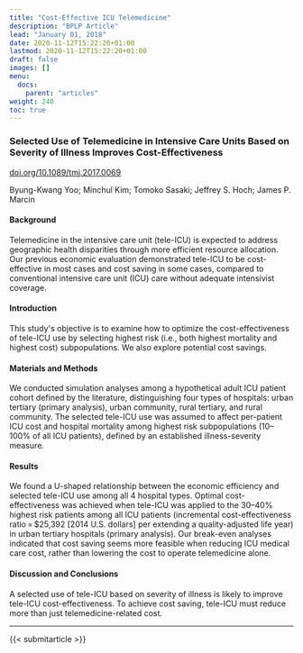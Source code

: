 ```yaml
---
title: "Cost-Effective ICU Telemedicine"
description: "BPLP Article"
lead: "January 01, 2018"
date: 2020-11-12T15:22:20+01:00
lastmod: 2020-11-12T15:22:20+01:00
draft: false
images: []
menu:
  docs:
    parent: "articles"
weight: 240
toc: true
---
```


### Selected Use of Telemedicine in Intensive Care Units Based on Severity of Illness Improves Cost-Effectiveness

[doi.org/10.1089/tmj.2017.0069](https://doi.org/10.1089/tmj.2017.0069)

Byung-Kwang Yoo; 
Minchul Kim; 
Tomoko Sasaki; 
Jeffrey S. Hoch; 
James P. Marcin

#### Background
Telemedicine in the intensive care unit (tele-ICU) is expected to address geographic health disparities through more efficient resource allocation. Our previous economic evaluation demonstrated tele-ICU to be cost-effective in most cases and cost saving in some cases, compared to conventional intensive care unit (ICU) care without adequate intensivist coverage.

#### Introduction
This study's objective is to examine how to optimize the cost-effectiveness of tele-ICU use by selecting highest risk (i.e., both highest mortality and highest cost) subpopulations. We also explore potential cost savings.

#### Materials and Methods
We conducted simulation analyses among a hypothetical adult ICU patient cohort defined by the literature, distinguishing four types of hospitals: urban tertiary (primary analysis), urban community, rural tertiary, and rural community. The selected tele-ICU use was assumed to affect per-patient ICU cost and hospital mortality among highest risk subpopulations (10–100% of all ICU patients), defined by an established illness-severity measure.

#### Results
We found a U-shaped relationship between the economic efficiency and selected tele-ICU use among all 4 hospital types. Optimal cost-effectiveness was achieved when tele-ICU was applied to the 30–40% highest risk patients among all ICU patients (incremental cost-effectiveness ratio = $25,392 [2014 U.S. dollars] per extending a quality-adjusted life year) in urban tertiary hospitals (primary analysis). Our break-even analyses indicated that cost saving seems more feasible when reducing ICU medical care cost, rather than lowering the cost to operate telemedicine alone.

#### Discussion and Conclusions
A selected use of tele-ICU based on severity of illness is likely to improve tele-ICU cost-effectiveness. To achieve cost saving, tele-ICU must reduce more than just telemedicine-related cost.

-----------------------------------------------

{{< submitarticle >}}
